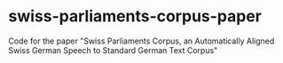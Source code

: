 # swiss-parliaments-corpus-paper
Code for the paper "Swiss Parliaments Corpus, an Automatically Aligned Swiss German Speech to Standard German Text Corpus"
